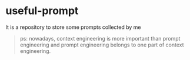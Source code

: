 # useful-prompt
It is a repository to store some prompts collected by me

> ps: nowadays, context engineering is more important than prompt engineering and prompt engineering belongs to one  part of context engineering.
